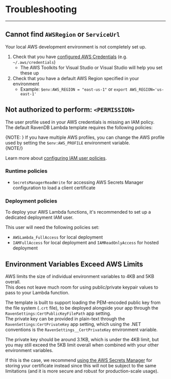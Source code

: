 # Troubleshooting
---

## Cannot find `AWSRegion` or `ServiceUrl`

Your local AWS development environment is not completely set up.

1. Check that you have [configured AWS Credentials][aws-credentials] (e.g. `~/.aws/credentials`)
    - The AWS Toolkits for Visual Studio or Visual Studio will help you set these up
1. Check that you have a default AWS Region specified in your environment
    - Example: `$env:AWS_REGION = "east-us-1"` or `export AWS_REGION='us-east-1'`

## Not authorized to perform: `<PERMISSION>`

The user profile used in your AWS credentials is missing an IAM policy.  
The default RavenDB Lambda template requires the following policies:  

{NOTE: }
If you have multiple AWS profiles, you can change the AWS profile used 
by setting the `$env:AWS_PROFILE` environment variable.  
{NOTE/}

Learn more about [configuring IAM user policies][aws-iam-policies].  

### Runtime policies

* `SecretsManagerReadWrite` for accessing AWS Secrets Manager configuration to load a client certificate  

### Deployment policies

To deploy your AWS Lambda functions, it's recommended to set up a dedicated deployment IAM user.  

This user will need the following policies set:

* `AWSLambda_FullAccess` for local deployment  
* `IAMFullAccess` for local deployment and `IAMReadOnlyAccess` for hosted deployment  

## Environment Variables Exceed AWS Limits

AWS limits the size of individual environment variables to 4KB and 5KB overall.  
This does not leave much room for using public/private keypair values to pass to your Lambda function.  

The template is built to support loading the PEM-encoded public key from the 
file system (`.crt` file), to be deployed alongside your app through the 
`RavenSettings:CertPublicKeyFilePath` app setting.  
The private key can be provided in plain-text through the `RavenSettings:CertPrivateKey` 
app setting, which using the .NET conventions is the `RavenSettings__CertPrivateKey` 
environment variable.  

The private key should be around 3.1KB, which is under the 4KB limit, 
but you may still exceed the 5KB limit overall when combined with your 
other environment variables.  

If this is the case, we recommend [using the AWS Secrets Manager](secrets-manager) 
for storing your certificate instead since this will not be subject to the same 
limitations (and it is more secure and robust for production-scale usage).  

[aws-credentials]: https://docs.aws.amazon.com/sdk-for-net/v3/developer-guide/net-dg-config-creds.html
[aws-iam-policies]: https://docs.aws.amazon.com/sdk-for-net/v3/developer-guide/net-dg-users-roles.html
